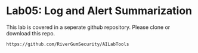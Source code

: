 # Lab05: Log and Alert Summarization

This lab is covered in a seperate github repository.
Please clone or download this repo.

    https://github.com/RiverGumSecurity/AILabTools

